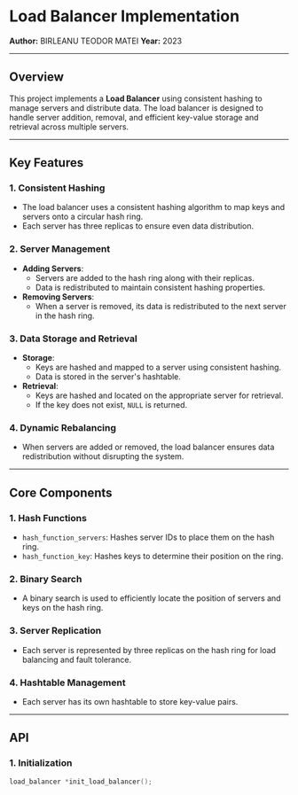 # Load Balancer Implementation

**Author:** BIRLEANU TEODOR MATEI
**Year:** 2023  

---

## Overview

This project implements a **Load Balancer** using consistent hashing to manage servers and distribute data. The load balancer is designed to handle server addition, removal, and efficient key-value storage and retrieval across multiple servers.

---

## Key Features

### 1. **Consistent Hashing**
- The load balancer uses a consistent hashing algorithm to map keys and servers onto a circular hash ring.
- Each server has three replicas to ensure even data distribution.

### 2. **Server Management**
- **Adding Servers**:  
  - Servers are added to the hash ring along with their replicas.
  - Data is redistributed to maintain consistent hashing properties.
- **Removing Servers**:  
  - When a server is removed, its data is redistributed to the next server in the hash ring.

### 3. **Data Storage and Retrieval**
- **Storage**:
  - Keys are hashed and mapped to a server using consistent hashing.
  - Data is stored in the server's hashtable.
- **Retrieval**:
  - Keys are hashed and located on the appropriate server for retrieval.
  - If the key does not exist, `NULL` is returned.

### 4. **Dynamic Rebalancing**
- When servers are added or removed, the load balancer ensures data redistribution without disrupting the system.

---

## Core Components

### 1. **Hash Functions**
- `hash_function_servers`: Hashes server IDs to place them on the hash ring.
- `hash_function_key`: Hashes keys to determine their position on the ring.

### 2. **Binary Search**
- A binary search is used to efficiently locate the position of servers and keys on the hash ring.

### 3. **Server Replication**
- Each server is represented by three replicas on the hash ring for load balancing and fault tolerance.

### 4. **Hashtable Management**
- Each server has its own hashtable to store key-value pairs.

---

## API

### 1. **Initialization**
```c
load_balancer *init_load_balancer();
